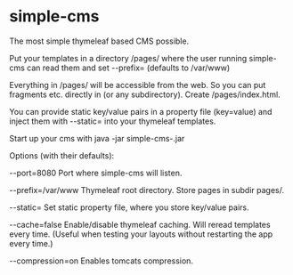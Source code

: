 # simple-cms
The most simple thymeleaf based CMS possible.

Put your templates in a directory <TemplateDir>/pages/ where the user running simple-cms can read them and set
--prefix=<TemplateDir> (defaults to /var/www)

Everything in /pages/ will be accessible from the web. So you can put fragments etc. directly in <TemplateDir> (or any subdirectory).
Create <TemplateDir>/pages/index.html.

You can provide static key/value pairs in a property file (key=value) and inject them with --static=<FullPathToStaticValueFile> into your thymeleaf templates.

Start up your cms with
java -jar simple-cms-<VERSION>.jar 

Options (with their defaults):

--port=8080
Port where simple-cms will listen.

--prefix=/var/www
Thymeleaf root directory. Store pages in subdir pages/.

--static=
Set static property file, where you store key/value pairs.

--cache=false
Enable/disable thymeleaf caching. Will reread templates every time. (Useful when testing your layouts without restarting the app every time.)

--compression=on
Enables tomcats compression.


